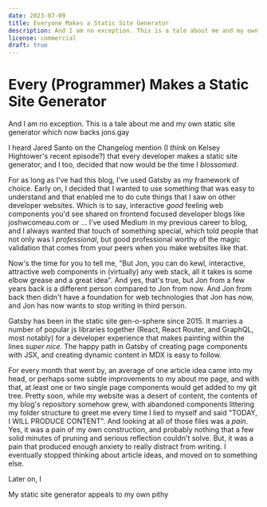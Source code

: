 ```yaml
---
date: 2023-07-09
title: Everyone Makes a Static Site Generator
description: And I am no exception. This is a tale about me and my own static site generator which now backs jons.gay
license: commercial
draft: true
---
```


# Every (Programmer) Makes a Static Site Generator

And I am no exception. This is a tale about me and my own static site generator which now backs jons.gay

I heard Jared Santo on the Changelog mention (I *think* on Kelsey Hightower's recent episode?) that every developer makes a static site generator, and I too, decided that now would be the time I *blossomed*.

For as long as I've had this blog, I've used Gatsby as my framework of choice. Early on, I decided that I wanted to use something that was easy to understand and that enabled me to do cute things that I saw on other developer websites. Which is to say, interactive *good* feeling web components you'd see shared on frontend focused developer blogs like joshwcomeau.com or ...  I've used Medium in my previous career to blog, and I always wanted that touch of something special, which told people that not only was I *professional*, but good professional worthy of the magic validation that comes from your peers when you make websites like that.

Now's the time for you to tell me, "But Jon, you can do kewl, interactive, attractive web components in (virtually) any web stack, all it takes is some elbow grease and a great idea". And yes, that's true, but Jon from a few years back is a different person compared to Jon from now. And Jon from back then didn't have a foundation for web technologies that Jon has now, and Jon has now wants to stop writing in third person.

Gatsby has been in the static site gen-o-sphere since 2015. It marries a number of popular js libraries together (React, React Router, and GraphQL, most notably) for a developer experience that makes painting within the lines *super nice*. The happy path in Gatsby of creating page components with JSX, and creating dynamic content in MDX is easy to follow.

For every month that went by, an average of one article idea came into my head, or perhaps some subtle improvements to my about me page, and with that, at least one or two single page components would get added to my git tree. Pretty soon, while my website was a desert of content, the contents of my blog's repository somehow grew, with abandoned components littering my folder structure to greet me every time I lied to myself and said "TODAY, I WILL PRODUCE CONTENT". And looking at all of those files was a *pain*. Yes, it was a pain of my own construction, and probably nothing that a few solid minutes of pruning and serious reflection couldn't solve. But, it was a pain that produced enough anxiety to really distract from writing. I eventually stopped thinking about article ideas, and moved on to something else. 

Later on, I 

My static site generator appeals to my own pithy 
